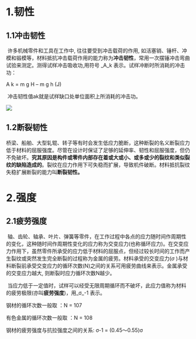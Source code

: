 # 1.韧性
## 1.1冲击韧性

 许多机械零件和工具在工作中, 往往要受到冲击载荷的作用, 如活塞销、锤杆、冲模和锻模等，材料抵抗冲击载荷作用的能力称为**冲击韧性**，常用一次摆锤冲击弯曲试验来测定。测得试样冲击吸收功,用符号 _A_k 表示。试样冲断时所消耗的冲击功：  

A k = m g H – m g h (J)

 冲击韧性值ak就是试样缺口处单位面积上所消耗的冲击功。

  

![](http://p.ananas.chaoxing.com/star3/origin/5bda8a33385ff82290bb7df32f18f763.jpg)

  

## 1.2断裂韧性
桥梁、船舶、大型轧辊、转子等有时会发生低应力脆断，这种断裂的名义断裂应力低于材料的屈服强度。尽管在设计时保证了足够的延伸率、韧性和屈服强度，但仍不免破坏。**究其原因是构件或零件内部存在着或大或小、或多或少的裂纹和类似裂纹的缺陷造成的**。裂纹在应力作用下可失稳而扩展，导致机件破断。材料抵抗裂纹失稳扩展断裂的能力叫**断裂韧性。**

# 2.强度
## 2.1疲劳强度

 轴、齿轮、轴承、叶片、弹簧等零件，在工作过程中各点的应力随时间作周期性的变化，这种随时间作周期性变化的应力称为交变应力(也称循环应力)。在交变应力作用下，虽然零件所承受的应力低于材料的屈服点，但经过较长时间的工作而产生裂纹或突然发生完全断裂的过程称为金属的疲劳。材料承受的交变应力(_σ_ )与材料断裂前承受交变应力的循环次数(N)之间的关系可用疲劳曲线来表示。金属承受的交变应力越大, 则断裂时应力循环次数N越少。

 当应力低于一定值时，试样可以经受无限周期循环而不破坏，此应力值称为材料的疲劳极限(亦叫**疲劳强度**)，用_σ_-1 表示。 

钢材的循环次数一般取 ：N = 107

有色金属的循环次数一般取 ：N = 108

钢材的疲劳强度与抗拉强度之间的关系: σ-1 = (0.45～0.55)σ